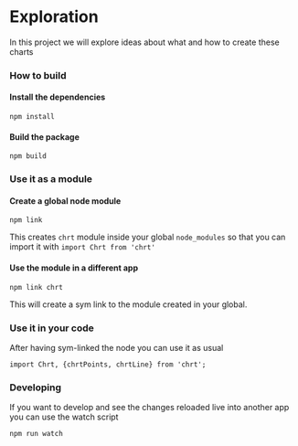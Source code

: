 # Exploration

In this project we will explore ideas about what and how to create these charts

### How to build

####  Install the dependencies
```
npm install
```

####  Build the package
```
npm build
```

### Use it as a module

####  Create a global node module
```
npm link
```
This creates `chrt` module inside your global `node_modules` so that you can import it with `import Chrt from 'chrt'`

####  Use the module in a different app
```
npm link chrt
```
This will create a sym link to the module created in your global.

### Use it in your code
After having sym-linked the node you can use it as usual
```
import Chrt, {chrtPoints, chrtLine} from 'chrt';
```

### Developing
If you want to develop and see the changes reloaded live into another app you can use the watch script
```
npm run watch
```
